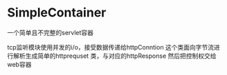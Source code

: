 # SimpleContainer
一个简单且不完整的servlet容器 


tcp监听模块使用并发的i/o，接受数据传递给httpConntion
这个类面向字节流进行解析生成简单的httprequset 类，与对应的httpResponse 然后把控制权交给web容器







